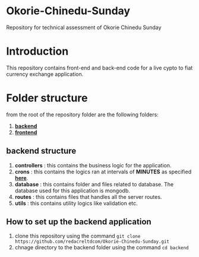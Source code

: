 # Okorie-Chinedu-Sunday

Repository for technical assessment of Okorie Chinedu Sunday

# Introduction

This repository contains front-end and back-end code for a live cypto to fiat currency exchange application.

# Folder structure

from the root of the repository folder are the following folders:

1. **[backend](https://github.com/redacreltdcom/Okorie-Chinedu-Sunday/tree/main/backend)**
2. **[frontend](https://github.com/redacreltdcom/Okorie-Chinedu-Sunday/tree/main/frontend)**

## backend structure

1. **controllers** : this contains the business logic for the application.
2. **crons** : this contains the logics ran at intervals of **MINUTES** as specified **[here](https://github.com/redacreltdcom/Okorie-Chinedu-Sunday/blob/main/backend/sample.env)**.
3. **database** : this contains folder and files related to database. The database used for this application is mongodb.
4. **routes** : this contains files that handles all the server routes.
5. **utils** : this contains utility logics like validation etc.

## How to set up the backend application

1. clone this repository using the command `git clone https://github.com/redacreltdcom/Okorie-Chinedu-Sunday.git`
2. chnage directory to the backend folder using the command `cd backend`
